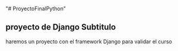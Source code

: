 "# ProyectoFinalPython" 
## proyecto de Django Subtitulo

haremos un proyecto con el framework Django para validar el curso